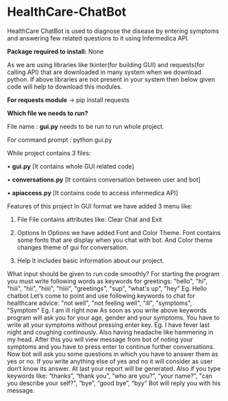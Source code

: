 # HealthCare-ChatBot
HealthCare ChatBot is used to diagnose the disease by entering symptoms and answering few related questions to it using Infermedica API.

**Package required to install:** None

As we are using libraries like tkinter(for building GUI) and requests(for calling API) that are downloaded in many system when we download python. If above libraries are not present in your system then below given code will help to download this modules.

**For requests module** -> pip install requests



**Which file we needs to run?**

File name : **gui.py** needs to be run to run whole project.

For command prompt : python gui.py

While project contains 3 files:

•	**gui.py** [It contains whole GUI related code]

•	**conversations.py** [It contains conversation between user and bot]

•	**apiaccess.py** [It contains code to access infermedica API]

Features of this project
In GUI format we have added 3 menu like:
1.	File
File contains attributes like: Clear Chat and Exit

2.	Options
In Options we have added Font and Color Theme. Font contains some fonts that are display when you chat with bot. And Color theme changes theme of gui for conversation.

3.	Help
It includes basic information about our project.

What input should be given to run code smoothly?
For starting the program you must write following words as keywords for greetings:
"hello", "hi", "hiii", "hii", "hiiii", "hiiii", "greetings", "sup", "what's up", "hey"
Eg. Hello chatbot
Let’s come to point and use following keywords to chat for healthcare advice: 
"not well", "not feeling well", "ill", "symptoms", "Symptom"
Eg. I am ill right now
As soon as you write above keywords program will ask you for your age, gender and your symptoms. You have to write all your symptoms without pressing enter key.
Eg. I have fever last night and coughing continously. Also having headache like hammering in my head.
After this you will view message from bot of noting your symptoms and you have to press enter to continue further conversations.
Now bot will ask you some questions in which you have to answer them as yes or no. If you write anything else of yes and no it will consider as user don’t know its answer.
At last your report will be generated.
Also if you type keywords like:
“thanks”, “thank you”, “who are you?”, “your name?”, "can you describe your self?", “bye”, “good bye”, “byy”
Bot will reply you with his message.


